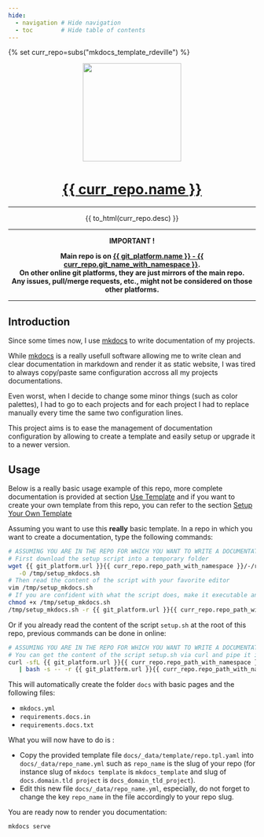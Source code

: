 ```yaml
---
hide:
  - navigation # Hide navigation
  - toc        # Hide table of contents
---
```


{% set curr_repo=subs("mkdocs_template_rdeville") %}

<!-- BEGIN MKDOCS TEMPLATE -->
<!--
WARNING, DO NOT UPDATE CONTENT BETWEEN MKDOCS TEMPLATE TAG !
Modified content will be overwritten when updating
-->

<div align="center">

  <!-- Project Title -->
  <a href="{{ git_platform.url }}{{ curr_repo.git_slug_with_namespace }}">
    <img src="{{ curr_repo.logo }}" width="200px">
    <h1>{{ curr_repo.name }}</h1>
  </a>

<hr>

{{ to_html(curr_repo.desc) }}

<hr>

  <b>
IMPORTANT !<br>

Main repo is on
<a href="{{ git_platform.url }}{{ curr_repo.git_slug_with_namespace }}">
  {{ git_platform.name }} - {{ curr_repo.git_name_with_namespace }}</a>.<br>
On other online git platforms, they are just mirrors of the main repo.<br>
Any issues, pull/merge requests, etc., might not be considered on those other
platforms.
  </b>

</div>

--------------------------------------------------------------------------------

<!-- END MKDOCS TEMPLATE -->

## Introduction

Since some times now, I use [mkdocs][mkdocs] to write documentation of my
projects.

While [mkdocs][mkdocs] is a really usefull software allowing me to write clean
and clear documentation in markdown and render it as static website, I was tired
to always copy/paste same configuration accross all my projects documentations.

Even worst, when I decide to change some minor things (such as color palettes),
I had to go to each projects and for each project I had to replace manually
every time the same two configuration lines.

This project aims is to ease the management of documentation configuration by
allowing to create a template and easily setup or upgrade it to a newer version.

## Usage

Below is a really basic usage example of this repo, more complete documentation
is provided at section [Use Template][use_template] and if you want to create
your own template from this repo, you can refer to the section [Setup Your Own
Template][setup_your_own_template]

Assuming you want to use this **really** basic template. In a repo in which you
want to create a documentation, type the following commands:

```bash
# ASSUMING YOU ARE IN THE REPO FOR WHICH YOU WANT TO WRITE A DOCUMENTATION
# First download the setup script into a temporary folder
wget {{ git_platform.url }}{{ curr_repo.repo_path_with_namespace }}/-/raw/master/setup.sh \
   -O /tmp/setup_mkdocs.sh
# Then read the content of the script with your favorite editor
vim /tmp/setup_mkdocs.sh
# If you are confident with what the script does, make it executable and run it
chmod +x /tmp/setup_mkdocs.sh
/tmp/setup_mkdocs.sh -r {{ git_platform.url }}{{ curr_repo.repo_path_with_namespace }}
```

Or if you already read the content of the script `setup.sh` at the root of this
repo, previous commands can be done in online:

```bash
# ASSUMING YOU ARE IN THE REPO FOR WHICH YOU WANT TO WRITE A DOCUMENTATION
# You can get the content of the script setup.sh via curl and pipe it into bash
curl -sfL {{ git_platform.url }}{{ curr_repo.repo_path_with_namespace }}/-/raw/master/setup.sh \
   | bash -s -- -r {{ git_platform.url }}{{ curr_repo.repo_path_with_namespace }}
```

This will automatically create the folder `docs` with basic pages and the
following files:

- `mkdocs.yml`
- `requirements.docs.in`
- `requirements.docs.txt`

What you will now have to do is :

- Copy the provided template file `docs/_data/template/repo.tpl.yaml` into
  `docs/_data/repo_name.yml` such as `repo_name` is the slug of your repo (for
  instance slug of `mkdocs template` is `mkdocs_template` and slug of
  `docs.domain.tld project` is `docs_domain_tld_project`).
- Edit this new file `docs/_data/repo_name.yml`, especially, do not forget to
  change the key `repo_name` in the file accordingly to your repo slug.

You are ready now to render you documentation:

```bash
mkdocs serve
```

[use_template]: usage/
[setup_your_own_template]: personal_template

<!-- URL used in mulitple section -->
[mkdocs]: https://mkdocs.org/
